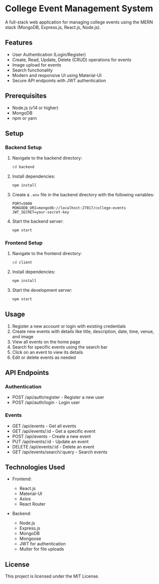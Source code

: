 # College Event Management System

A full-stack web application for managing college events using the MERN stack (MongoDB, Express.js, React.js, Node.js).

## Features

- User Authentication (Login/Register)
- Create, Read, Update, Delete (CRUD) operations for events
- Image upload for events
- Search functionality
- Modern and responsive UI using Material-UI
- Secure API endpoints with JWT authentication

## Prerequisites

- Node.js (v14 or higher)
- MongoDB
- npm or yarn

## Setup

### Backend Setup

1. Navigate to the backend directory:
   ```bash
   cd backend
   ```

2. Install dependencies:
   ```bash
   npm install
   ```

3. Create a `.env` file in the backend directory with the following variables:
   ```
   PORT=5000
   MONGODB_URI=mongodb://localhost:27017/college-events
   JWT_SECRET=your-secret-key
   ```

4. Start the backend server:
   ```bash
   npm start
   ```

### Frontend Setup

1. Navigate to the frontend directory:
   ```bash
   cd client
   ```

2. Install dependencies:
   ```bash
   npm install
   ```

3. Start the development server:
   ```bash
   npm start
   ```

## Usage

1. Register a new account or login with existing credentials
2. Create new events with details like title, description, date, time, venue, and image
3. View all events on the home page
4. Search for specific events using the search bar
5. Click on an event to view its details
6. Edit or delete events as needed

## API Endpoints

### Authentication
- POST /api/auth/register - Register a new user
- POST /api/auth/login - Login user

### Events
- GET /api/events - Get all events
- GET /api/events/:id - Get a specific event
- POST /api/events - Create a new event
- PUT /api/events/:id - Update an event
- DELETE /api/events/:id - Delete an event
- GET /api/events/search/:query - Search events

## Technologies Used

- Frontend:
  - React.js
  - Material-UI
  - Axios
  - React Router

- Backend:
  - Node.js
  - Express.js
  - MongoDB
  - Mongoose
  - JWT for authentication
  - Multer for file uploads

## License

This project is licensed under the MIT License. 